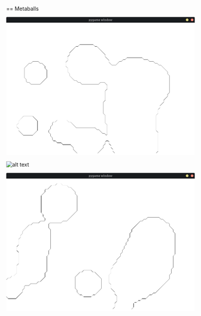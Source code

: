 == Metaballs

![alt text](https://github.com/CHC0815/metaballs/blob/master/meta1.png)

![alt text](https://github.com/CHC0815/metaballs/blob/master/meta2.png)

![alt text](https://github.com/CHC0815/metaballs/blob/master/meta3.png)
